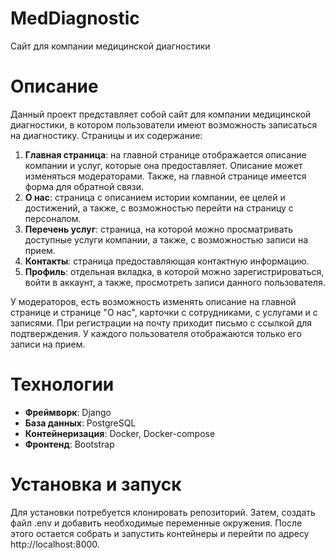 # MedDiagnostic
Сайт для компании медицинской диагностики

# Описание
  Данный проект представляет собой сайт для компании медицинской диагностики, в котором пользователи 
имеют возможность записаться на диагностику.
Страницы и их содержание:
1. __Главная страница__: на главной странице отображается описание компании и услуг,
  которые она предоставляет. Описание может изменяться модераторами. Также, на главной странице имеется форма
  для обратной связи.
2. __О нас__: страница с описанием истории компании, ее целей и достижений, а также, с возможностью перейти на страницу
  с персоналом.
3. __Перечень услуг__: страница, на которой можно просматривать доступные услуги компании, а также, с возможностью записи на прием.
4. __Контакты__: страница предоставляющая контактную информацию.
5. __Профиль__: отдельная вкладка, в которой можно зарегистрироваться, войти в аккаунт, а также, просмотреть записи данного пользователя.

  У модераторов, есть возможность изменять описание на главной странице и странице "О нас", карточки с сотрудниками, с услугами и с записями.
При регистрации на почту приходит письмо с ссылкой для подтверждения. У каждого пользователя отображаются только его записи на прием.

# Технологии
- __Фреймворк__: Django
- __База данных__: PostgreSQL
- __Контейнеризация__: Docker, Docker-compose
- __Фронтенд__: Bootstrap

# Установка и запуск
Для установки потребуется клонировать репозиторий. Затем,
создать файл .env и добавить необходимые переменные окружения. После этого остается
собрать и запустить контейнеры и перейти по адресу http://localhost:8000.
